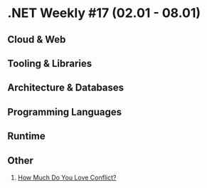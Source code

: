 # .NET Weekly #17 (02.01 - 08.01)

## Cloud & Web

## Tooling & Libraries

## Architecture & Databases

## Programming Languages

## Runtime

## Other

1. [How Much Do You Love Conflict?](http://www.yegor256.com/2017/01/03/how-much-you-love-conflicts.html)
